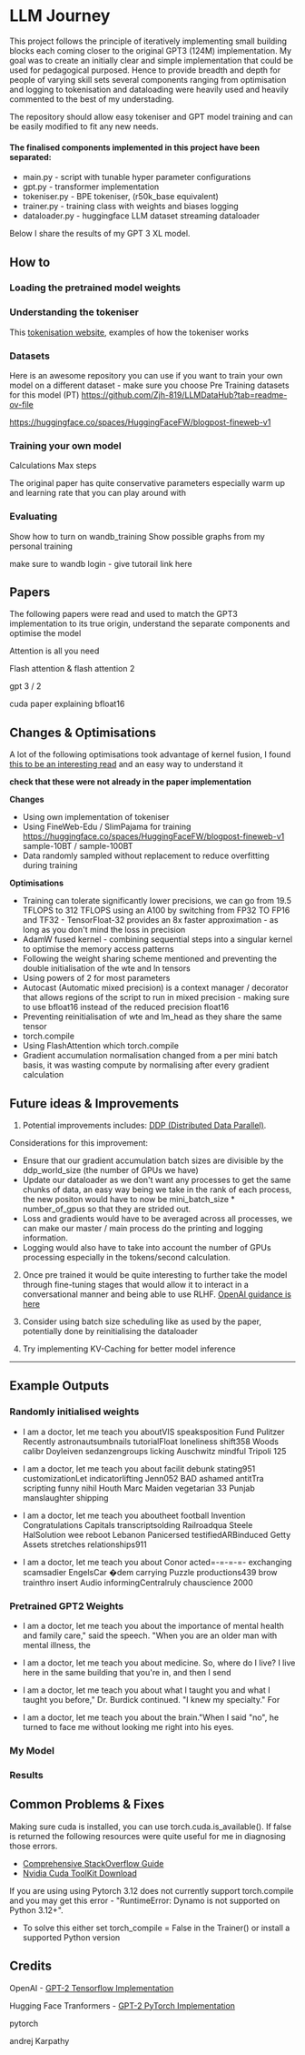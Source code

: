 # LLM Journey

This project follows the principle of iteratively implementing small building blocks each coming closer to the original GPT3 (124M) implementation. My goal was to create an initially clear and simple implementation that could be used for pedagogical purposed. Hence to provide breadth and depth for people of varying skill sets several components ranging from optimisation and logging to tokenisation and dataloading were heavily used and heavily commented to the best of my understading.

The repository should allow easy tokeniser and GPT model training and can be easily modified to fit any new needs. 

#### The finalised components implemented in this project have been separated: 
- main.py - script with tunable hyper parameter configurations
- gpt.py - transformer implementation
- tokeniser.py - BPE tokeniser, (r50k_base equivalent)
- trainer.py - training class with weights and biases logging
- dataloader.py - huggingface LLM dataset streaming dataloader

Below I share the results of my GPT 3 XL model.

## How to

### Loading the pretrained model weights

### Understanding the tokeniser

This [tokenisation website](https://tiktokenizer.vercel.app), examples of how the tokeniser works

### Datasets

Here is an awesome repository you can use if you want to train your own model on a different dataset - make sure you choose Pre Training datasets for this model (PT) https://github.com/Zjh-819/LLMDataHub?tab=readme-ov-file


https://huggingface.co/spaces/HuggingFaceFW/blogpost-fineweb-v1

### Training your own model

Calculations
Max steps

The original paper has quite conservative parameters especially warm up and learning rate that you can play around with

### Evaluating

Show how to turn on wandb_training
Show possible graphs from my personal training

make sure to wandb login - give tutorail link here


## Papers

The following papers were read and used to match the GPT3 implementation to its true origin, understand the separate components and optimise the model

Attention is all you need

Flash attention & flash attention 2

gpt 3 / 2

cuda paper explaining bfloat16

## Changes & Optimisations

A lot of the following optimisations took advantage of kernel fusion, I found [this to be an interesting read](https://stackoverflow.com/questions/53305830/cuda-how-does-kernel-fusion-improve-performance-on-memory-bound-applications-on) and an easy way to understand it

**check that these were not already in the paper implementation**

**Changes**
- Using own implementation of tokeniser
- Using FineWeb-Edu / SlimPajama for training https://huggingface.co/spaces/HuggingFaceFW/blogpost-fineweb-v1 sample-10BT / sample-100BT
- Data randomly sampled without replacement to reduce overfitting during training

**Optimisations**
- Training can tolerate significantly lower precisions, we can go from 19.5 TFLOPS to 312 TFLOPS using an A100 by switching from FP32 TO FP16 and TF32 - TensorFloat-32 provides an 8x faster approximation - as long as you don't mind the loss in precision
- AdamW fused kernel - combining sequential steps into a singular kernel to optimise the memory access patterns
- Following the weight sharing scheme mentioned and preventing the double initialisation of the wte and ln tensors
- Using powers of 2 for most parameters
- Autocast (Automatic mixed precision) is a context manager / decorator that allows regions of the script to run in mixed precision - making sure to use bfloat16 instead of the reduced precision float16
- Preventing reinitialisation of wte and lm_head as they share the same tensor
- torch.compile
- Using FlashAttention which torch.compile
- Gradient accumulation normalisation changed from a per mini batch basis, it was wasting compute by normalising after every gradient calculation

## Future ideas & Improvements

1. Potential improvements includes:
[DDP (Distributed Data Parallel)](https://pytorch.org/tutorials/intermediate/ddp_tutorial.html#:~:text=DistributedDataParallel%20(DDP)%20implements%20data%20parallelism,collective%20communications%20in%20the%20torch.).

Considerations for this improvement:
- Ensure that our gradient accumulation batch sizes are divisible by the ddp_world_size (the number of GPUs we have)
- Update our dataloader as we don't want any processes to get the same chunks of data, an easy way being we take in the rank of each process, the new positon would have to now be mini_batch_size * number_of_gpus so that they are strided out.
- Loss and gradients would have to be averaged across all processes, we can make our master / main process do the printing and logging information. 
- Logging would also have to take into account the number of GPUs processing especially in the tokens/second calculation.

2. Once pre trained it would be quite interesting to further take the model through fine-tuning stages that would allow it to interact in a conversational manner and being able to use RLHF. [OpenAI guidance is here](https://platform.openai.com/docs/guides/fine-tuning)

3. Consider using batch size scheduling like as used by the paper, potentially done by reinitialising the dataloader

4. Try implementing KV-Caching for better model inference

<hr>

## Example Outputs

### Randomly initialised weights

- I am a doctor, let me teach you aboutVIS speaksposition Fund Pulitzer Recently astronautsumbnails tutorialFloat loneliness shift358 Woods calibr Doyleiven sedanzengroups licking Auschwitz mindful Tripoli 125

- I am a doctor, let me teach you about facilit debunk stating951 customizationLet indicatorlifting Jenn052 BAD ashamed antitTra scripting funny nihil Houth Marc Maiden vegetarian 33 Punjab manslaughter shipping

- I am a doctor, let me teach you aboutheet football Invention Congratulations Capitals transcriptsolding Railroadqua Steele HalSolution wee reboot Lebanon Panicersed testifiedARBinduced Getty Assets stretches relationships911

- I am a doctor, let me teach you about Conor acted=-=-=-=- exchanging scamsadier EngelsCar �dem carrying Puzzle productions439 brow trainthro insert Audio informingCentralruly chauscience 2000

### Pretrained GPT2 Weights

- I am a doctor, let me teach you about the importance of mental health and family care," said the speech. "When you are an older man with mental illness, the

- I am a doctor, let me teach you about medicine. So, where do I live? I live here in the same building that you're in, and then I send

- I am a doctor, let me teach you about what I taught you and what I taught you before," Dr. Burdick continued. "I knew my specialty." For

- I am a doctor, let me teach you about the brain."When I said "no", he turned to face me without looking me right into his eyes.

### My Model

### Results

## Common Problems & Fixes

Making sure cuda is installed, you can use torch.cuda.is_available(). If false is returned the following resources were quite useful for me in diagnosing those errors.
- [Comprehensive StackOverflow Guide](https://stackoverflow.com/questions/60987997/why-torch-cuda-is-available-returns-false-even-after-installing-pytorch-with)
- [Nvidia Cuda ToolKit Download](https://developer.nvidia.com/cuda-downloads)

If you are using using Pytorch 3.12 does not currently support torch.compile and you may get this error - "RuntimeError: Dynamo is not supported on Python 3.12+".
- To solve this either set torch_compile = False in the Trainer() or install a supported Python version


## Credits

OpenAI - [GPT-2 Tensorflow Implementation](https://github.com/openai/gpt-2/blob/master/src/model.py)

Hugging Face Tranformers - [GPT-2 PyTorch Implementation](https://github.com/huggingface/transformers/blob/main/src/transformers/models/gpt2/modeling_gpt2.py)

pytorch

andrej Karpathy

